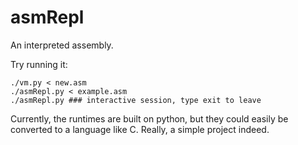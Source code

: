 # asmRepl
An interpreted assembly.

Try running it:

    ./vm.py < new.asm
    ./asmRepl.py < example.asm
    ./asmRepl.py ### interactive session, type exit to leave
    
Currently, the runtimes are built on python, but they could easily be converted to a language like C.
Really, a simple project indeed.
